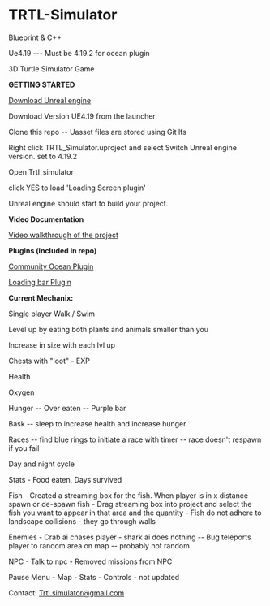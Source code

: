 # TRTL-Simulator

Blueprint & C++

Ue4.19 --- Must be 4.19.2 for ocean plugin

3D Turtle Simulator Game

**GETTING STARTED**
   
    
   [Download Unreal engine](https://www.unrealengine.com)
    
   Download Version UE4.19 from the launcher
   
   Clone this repo -- Uasset files are stored using Git lfs
   
   Right click TRTL_Simulator.uproject and select Switch Unreal engine version.  set to 4.19.2
   
   Open Trtl_simulator  
   
   click YES to load 'Loading Screen plugin' 
   
  Unreal engine should start to build your project.
   
   **Video Documentation**
   
   [Video walkthrough of the project](https://www.youtube.com/watch?v=uy381ddwrX0&list=PLcgJXhEksRRKeoDOZR2d-w8NN4vp7U1iI)

**Plugins (included in repo)**

   [Community Ocean Plugin](https://github.com/UE4-OceanProject/OceanProject)
 
   [Loading bar Plugin](https://github.com/ue4plugins/LoadingScreen)
 
 
 
 **Current Mechanix:**
 
 Single player
 Walk / Swim
 
 Level up by eating both plants and animals smaller than you 
 
 Increase in size with each lvl up
 
 Chests with "loot" - EXP
 
 Health
 
 Oxygen
 
 Hunger -- Over eaten -- Purple bar
 
 Bask -- sleep to increase health and increase hunger
 
 Races -- find blue rings to initiate a race with timer -- race doesn't respawn if you fail
 
 Day and night cycle 
 
 Stats - Food eaten, Days survived
 
 Fish - Created a streaming box for the fish. When player is in x distance spawn or de-spawn fish
      - Drag streaming box into project and select the fish you want to appear in that area and the quantity 
      - Fish do not adhere to landscape collisions - they go through walls
 
Enemies - Crab ai chases player
        - shark ai does nothing -- Bug teleports player to random area on map -- probably not random
        
        
NPC -  Talk to npc
    -  Removed missions from NPC
    
Pause Menu  - Map
            - Stats
            - Controls - not updated
          
   
Contact:
   Trtl.simulator@gmail.com
   
    
    
 
